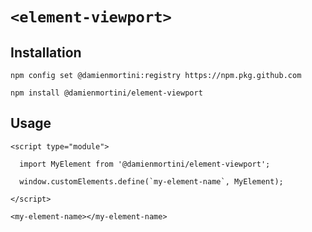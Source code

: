 # `<element-viewport>`

## Installation

```
npm config set @damienmortini:registry https://npm.pkg.github.com

npm install @damienmortini/element-viewport
```

## Usage
```
<script type="module">

  import MyElement from '@damienmortini/element-viewport';

  window.customElements.define(`my-element-name`, MyElement);

</script>

<my-element-name></my-element-name>
```
